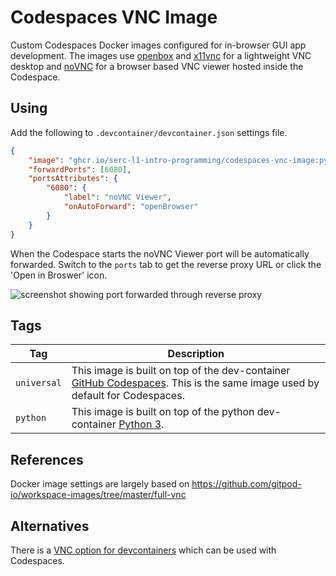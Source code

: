 # Codespaces VNC Image

Custom Codespaces Docker images configured for in-browser GUI app development. The images use [openbox](http://openbox.org/wiki/Main_Page) and [x11vnc](https://github.com/LibVNC/x11vnc) for a lightweight VNC desktop and [noVNC](https://novnc.com/info.html) for a browser based VNC viewer hosted inside the Codespace.

## Using

Add the following to `.devcontainer/devcontainer.json` settings file.

```json
{
    "image": "ghcr.io/serc-l1-intro-programming/codespaces-vnc-image:python",
    "forwardPorts": [6080],
    "portsAttributes": {
        "6080": {
            "label": "noVNC Viewer",
            "onAutoForward": "openBrowser"
        }
    }
}
```

When the Codespace starts the noVNC Viewer port will be automatically forwarded. Switch to the `ports` tab to get the reverse proxy URL or click the 'Open in Broswer' icon.

![screenshot showing port forwarded through reverse proxy](https://user-images.githubusercontent.com/35724907/173828402-e76f0b3e-3e11-4f96-9d19-2024f9a3944e.png)

## Tags

| Tag | Description |
| --- | --- |
| `universal` | This image is built on top of the dev-container [GitHub Codespaces](https://github.com/microsoft/vscode-dev-containers/tree/main/containers/codespaces-linux). This is the same image used by default for Codespaces. |
| `python` | This image is built on top of the python dev-container [Python 3](https://github.com/microsoft/vscode-dev-containers/tree/main/containers/python-3). |

## References

Docker image settings are largely based on https://github.com/gitpod-io/workspace-images/tree/master/full-vnc

## Alternatives

There is a [VNC option for devcontainers](https://github.com/microsoft/vscode-dev-containers/blob/main/script-library/docs/desktop-lite.md) which can be used with Codespaces.

